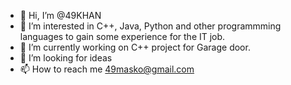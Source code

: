 - 👋 Hi, I’m @49KHAN
- 👀 I’m interested in C++, Java, Python and other programmming languages to gain some experience for the IT job.
- 🌱 I’m currently working on C++ project for Garage door.
- 💞️ I’m looking for ideas 
- 📫 How to reach me 49masko@gmail.com

<!---
49KHAN/49KHAN is a ✨ special ✨ repository because its `README.md` (this file) appears on your GitHub profile.
You can click the Preview link to take a look at your changes.
--->

